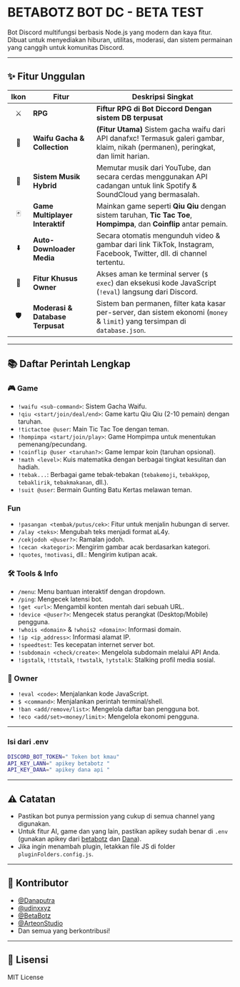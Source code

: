 # BETABOTZ BOT DC - BETA TEST

Bot Discord multifungsi berbasis Node.js yang modern dan kaya fitur. Dibuat untuk menyediakan hiburan, utilitas, moderasi, dan sistem permainan yang canggih untuk komunitas Discord.

---

## ✨ Fitur Unggulan

| Ikon | Fitur                               | Deskripsi Singkat                                                                                                |
| :--: | ----------------------------------- | ---------------------------------------------------------------------------------------------------------------- |
|  ⚔️  | **RPG** | **Fiftur RPG di Bot Diccord Dengan sistem DB terpusat** |
|  💖  | **Waifu Gacha & Collection** | **(Fitur Utama)** Sistem gacha waifu dari API danafxc! Termasuk galeri gambar, klaim, nikah (permanen), peringkat, dan limit harian. |
|  🎵  | **Sistem Musik Hybrid** | Memutar musik dari YouTube, dan secara cerdas menggunakan API cadangan untuk link Spotify & SoundCloud yang bermasalah. |
|  🃏  | **Game Multiplayer Interaktif** | Mainkan game seperti **Qiu Qiu** dengan sistem taruhan, **Tic Tac Toe**, **Hompimpa**, dan **Coinflip** antar pemain.    |
|  ⬇️  | **Auto-Downloader Media** | Secara otomatis mengunduh video & gambar dari link TikTok, Instagram, Facebook, Twitter, dll. di channel tertentu. |
|  👑  | **Fitur Khusus Owner** | Akses aman ke terminal server (`$ exec`) dan eksekusi kode JavaScript (`!eval`) langsung dari Discord.        |
|  🛡️  | **Moderasi & Database Terpusat** | Sistem ban permanen, filter kata kasar per-server, dan sistem ekonomi (`money` & `limit`) yang tersimpan di `database.json`. |

---

## 📚 Daftar Perintah Lengkap

### 🎮 Game
- `!waifu <sub-command>`: Sistem Gacha Waifu.
- `!qiu <start/join/deal/end>`: Game kartu Qiu Qiu (2-10 pemain) dengan taruhan.
- `!tictactoe @user`: Main Tic Tac Toe dengan teman.
- `!hompimpa <start/join/play>`: Game Hompimpa untuk menentukan pemenang/pecundang.
- `!coinflip @user <taruhan?>`: Game lempar koin (taruhan opsional).
- `!math <level>`: Kuis matematika dengan berbagai tingkat kesulitan dan hadiah.
- `!tebak...`: Berbagai game tebak-tebakan (`tebakemoji`, `tebakkpop`, `tebaklirik`, `tebakmakanan`, dll.).
- `!suit @user`: Bermain Gunting Batu Kertas melawan teman.

### Fun
- `!pasangan <tembak/putus/cek>`: Fitur untuk menjalin hubungan di server.
- `/alay <teks>`: Mengubah teks menjadi format aL4y.
- `/cekjodoh <@user?>`: Ramalan jodoh.
- `!cecan <kategori>`: Mengirim gambar acak berdasarkan kategori.
- `!quotes`, `!motivasi`, dll.: Mengirim kutipan acak.

### 🛠️ Tools & Info
- `/menu`: Menu bantuan interaktif dengan dropdown.
- `/ping`: Mengecek latensi bot.
- `!get <url>`: Mengambil konten mentah dari sebuah URL.
- `!device <@user?>`: Mengecek status perangkat (Desktop/Mobile) pengguna.
- `!whois <domain>` & `!whois2 <domain>`: Informasi domain.
- `!ip <ip_address>`: Informasi alamat IP.
- `!speedtest`: Tes kecepatan internet server bot.
- `!subdomain <check/create>`: Mengelola subdomain melalui API Anda.
- `!igstalk`, `!ttstalk`, `!twstalk`, `!ytstalk`: Stalking profil media sosial.

### 👑 Owner
- `!eval <code>`: Menjalankan kode JavaScript.
- `$ <command>`: Menjalankan perintah terminal/shell.
- `!ban <add/remove/list>`: Mengelola daftar ban pengguna bot.
- `!eco <add/set><money/limit>`: Mengelola ekonomi pengguna.

---

### Isi dari .env

  ```bash
DISCORD_BOT_TOKEN=" Token bot kmau"
API_KEY_LANN=" apikey betabotz "
API_KEY_DANA=" apikey dana api "
  ```
---

## ⚠️ Catatan

- Pastikan bot punya permission yang cukup di semua channel yang digunakan.
- Untuk fitur AI, game dan yang lain, pastikan apikey sudah benar di `.env` (gunakan apikey dari [betabotz](https://api.betabotz.eu.org/) dan [Dana](https://api.danafxc.my.id/)).
- Jika ingin menambah plugin, letakkan file JS di folder `pluginFolders.config.js`.

---

## 👥 Kontributor

- [@Danaputra](https://github.com/DanaPutra133)
- [@udinxxyz](https://github.com/udinxxyz)
- [@BetaBotz](https://github.com/ERLANRAHMAT)
- [@ArteonStudio](https://arteonstudio.site)
- Dan semua yang berkontribusi!

---

## 📄 Lisensi

MIT License
